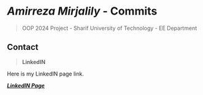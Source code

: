 # ***Amirreza Mirjalily*** - Commits
> OOP 2024 Project - Sharif University of Technology - EE Department

## Contact
> **LinkedIN**

Here is my LinkedIN page link.

[***LinkedIN Page***](https://www.linkedin.com/in/amirreza-mirjalily-9b004a220/)